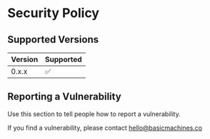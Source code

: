 # Security Policy

## Supported Versions

| Version | Supported          |
| ------- | ------------------ |
| 0.x.x   | :white_check_mark: |

## Reporting a Vulnerability

Use this section to tell people how to report a vulnerability.

If you find a vulnerability, please contact hello@basicmachines.co
